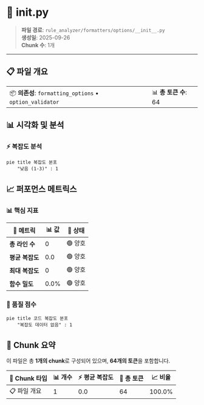 # 📄 __init__.py

> **파일 경로**: `rule_analyzer/formatters/options/__init__.py`  
> **생성일**: 2025-09-26  
> **Chunk 수**: 1개

---


## 📋 파일 개요

| | |
|--|--|
| 📦 **의존성**: `formatting_options` • `option_validator` | 📊 **총 토큰 수**: 64 |





## 📊 시각화 및 분석

### ⚡ 복잡도 분석

```mermaid
pie title 복잡도 분포
    "낮음 (1-3)" : 1

```


## 📈 퍼포먼스 메트릭스

### 📊 핵심 지표

| 🎯 메트릭 | 📊 값 | 🚦 상태 |
|-----------|-------|--------|
| **총 라인 수** | 0 | 🟢 양호 |
| **평균 복잡도** | 0.0 | 🟢 양호 |
| **최대 복잡도** | 0 | 🟢 양호 |
| **함수 밀도** | 0.0% | 🟢 양호 |


### 🎯 품질 점수

```mermaid
pie title 코드 복잡도 분포
    "복잡도 데이터 없음" : 1

```


## 🧩 Chunk 요약

이 파일은 총 **1개의 chunk**로 구성되어 있으며, **64개의 토큰**을 포함합니다.

| 🧩 Chunk 타입 | 📊 개수 | ⚡ 평균 복잡도 | 📝 총 토큰 | 📈 비율 |
|---------------|--------|-------------|----------|--------|
| 📋 파일 개요 | 1 | 0.0 | 64 | 100.0% |

